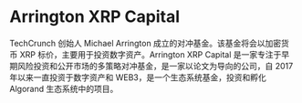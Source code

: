 # Arrington XRP Capital

TechCrunch 创始人 Michael Arrington 成立的对冲基金。该基金将会以加密货币 XRP 标价，主要用于投资数字资产。Arrington XRP Capital 是一家专注于早期风险投资和公开市场的多策略对冲基金，是一家以论文为导向的公司，自 2017 年以来一直投资于数字资产和 WEB3，是一个生态系统基金，投资和孵化 Algorand 生态系统中的项目。
